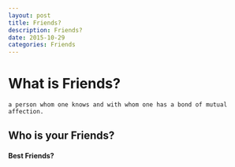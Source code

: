 ```yaml
---
layout: post
title: Friends?
description: Friends?
date: 2015-10-29
categories: Friends
---
```

# What is Friends?

`a person whom one knows and with whom one has a bond of mutual affection.`

## Who is your Friends?

#### Best Friends?
